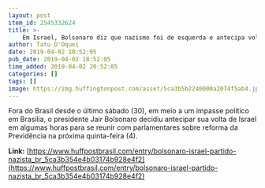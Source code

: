 ```yaml
---
layout: post
item_id: 2545332624
title: >-
    Em Israel, Bolsonaro diz que nazismo foi de esquerda e antecipa volta ao Brasil
author: Tatu D'Oquei
date: 2019-04-02 18:52:05
pub_date: 2019-04-02 18:52:05
time_added: 2019-04-02 20:52:05
categories: []
tags: []
image: https://img.huffingtonpost.com/asset/5ca3b5b2240000a2074f5ab4.jpeg?cache=PX89zyUl1e&ops=1200_630
---
```


Fora do Brasil desde o último sábado (30), em meio a um impasse político em Brasília, o presidente Jair Bolsonaro decidiu antecipar sua volta de Israel em algumas horas para se reunir com parlamentares sobre reforma da Previdência na próxima quinta-feira (4).

**Link:** [https://www.huffpostbrasil.com/entry/bolsonaro-israel-partido-nazista_br_5ca3b354e4b03174b928e4f2](https://www.huffpostbrasil.com/entry/bolsonaro-israel-partido-nazista_br_5ca3b354e4b03174b928e4f2)


